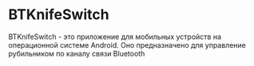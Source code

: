 BTKnifeSwitch
=============

BTKnifeSwitch - это приложение для мобильных устройств на операционной системе Android. Оно предназначено для управление рубильником по каналу связи Bluetooth

